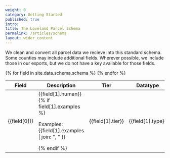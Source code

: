 ```yaml
---
weight: 0
category: Getting Started
published: true
intro: 
title: The Loveland Parcel Schema
permalink: /articles/schema
layout: wider_content
---
```


We clean and convert all parcel data we recieve into this standard schema. Some counties may include additional fields. Wherever possible, we include those in our exports, but we do not have a key available for those fields. 

<table>
  <thead>
    <tr>
      <th>Field</th>
      <th>Description</th>
      <th>Tier</th>
      <th>Datatype</th>
    </tr>
  </thead>
  <tbody>
  {% for field in site.data.schema.schema %}
    <tr>
      <td class="code"><a name="{{field[0]}}">{{field[0]}}</a></td>
      <td>
        {{field[1].human}}
        {% if field[1].examples %}<p>Examples: {{field[1].examples | join: ", " }}</p>{% endif %}
      </td>
      <td>{{field[1].tier}}</td>
      <td class="code">{{field[1].type}}</td>
    </tr>
  {% endfor %}
  </tbody>
</table>
